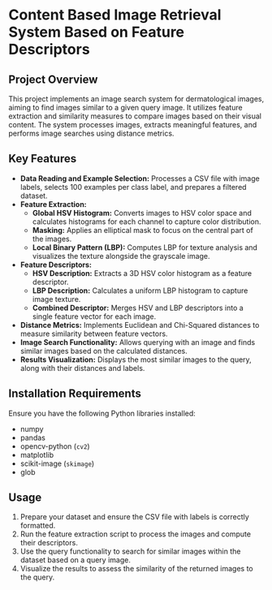 
# Content Based Image Retrieval System Based on Feature Descriptors

## Project Overview

This project implements an image search system for dermatological images, aiming to find images similar to a given query image. It utilizes feature extraction and similarity measures to compare images based on their visual content. The system processes images, extracts meaningful features, and performs image searches using distance metrics.

## Key Features

- **Data Reading and Example Selection:** Processes a CSV file with image labels, selects 100 examples per class label, and prepares a filtered dataset.
- **Feature Extraction:**
  - **Global HSV Histogram:** Converts images to HSV color space and calculates histograms for each channel to capture color distribution.
  - **Masking:** Applies an elliptical mask to focus on the central part of the images.
  - **Local Binary Pattern (LBP):** Computes LBP for texture analysis and visualizes the texture alongside the grayscale image.
- **Feature Descriptors:**
  - **HSV Description:** Extracts a 3D HSV color histogram as a feature descriptor.
  - **LBP Description:** Calculates a uniform LBP histogram to capture image texture.
  - **Combined Descriptor:** Merges HSV and LBP descriptors into a single feature vector for each image.
- **Distance Metrics:** Implements Euclidean and Chi-Squared distances to measure similarity between feature vectors.
- **Image Search Functionality:** Allows querying with an image and finds similar images based on the calculated distances.
- **Results Visualization:** Displays the most similar images to the query, along with their distances and labels.

## Installation Requirements

Ensure you have the following Python libraries installed:
- numpy
- pandas
- opencv-python (`cv2`)
- matplotlib
- scikit-image (`skimage`)
- glob

## Usage

1. Prepare your dataset and ensure the CSV file with labels is correctly formatted.
2. Run the feature extraction script to process the images and compute their descriptors.
3. Use the query functionality to search for similar images within the dataset based on a query image.
4. Visualize the results to assess the similarity of the returned images to the query.
